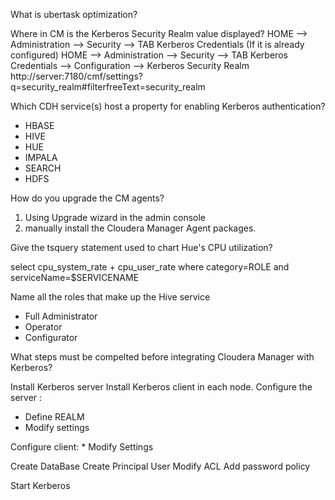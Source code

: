 What is ubertask optimization?

Where in CM is the Kerberos Security Realm value displayed?
HOME --> Administration --> Security --> TAB Kerberos Credentials  (If it is already configured)
HOME --> Administration --> Security --> TAB Kerberos Credentials --> Configuration -->  Kerberos Security Realm
  http://server:7180/cmf/settings?q=security_realm#filterfreeText=security_realm

Which CDH service(s) host a property for enabling Kerberos authentication?

* HBASE
* HIVE
* HUE
* IMPALA
* SEARCH
* HDFS

How do you upgrade the CM agents?

1. Using Upgrade wizard in the admin console
2. manually install the Cloudera Manager Agent packages.

Give the tsquery statement used to chart Hue's CPU utilization?

select cpu_system_rate + cpu_user_rate where category=ROLE and serviceName=$SERVICENAME

Name all the roles that make up the Hive service

* Full Administrator
* Operator
* Configurator


What steps must be compelted before integrating Cloudera Manager with Kerberos?

Install Kerberos server
Install Kerberos client in each node.
Configure the server :
 * Define REALM
 * Modify settings

Configure client:
	* Modify Settings

Create DataBase
Create Principal User
Modify ACL
Add password policy

Start Kerberos



